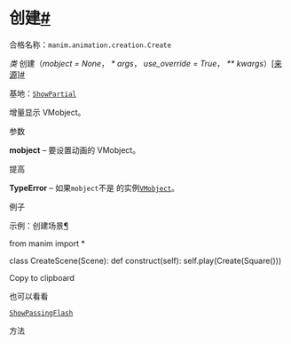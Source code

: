 # 创建[#](#create "此标题的固定链接")

合格名称：`manim.animation.creation.Create`

_类_ 创建（_mobject = None_， _\* args_， _use_override = True_， _\*\* kwargs_）[\[来源\]](../_modules/manim/animation/creation.html#Create)[#](#manim.animation.creation.Create "此定义的固定链接")

基地：[`ShowPartial`](manim.animation.creation.ShowPartial.html#manim.animation.creation.ShowPartial "manim.animation.creation.ShowPartial")

增量显示 VMobject。

参数

**mobject** – 要设置动画的 VMobject。

提高

**TypeError** – 如果`mobject`不是 的实例[`VMobject`](manim.mobject.types.vectorized_mobject.VMobject.html#manim.mobject.types.vectorized_mobject.VMobject "manim.mobject.types.vectorized_mobject.VMobject")。

例子

示例：创建场景[¶](#createscene)

from manim import \*

class CreateScene(Scene):
def construct(self):
self.play(Create(Square()))

Copy to clipboard

也可以看看

[`ShowPassingFlash`](manim.animation.indication.ShowPassingFlash.html#manim.animation.indication.ShowPassingFlash "manim.animation.inspiration.ShowPassingFlash")

方法
